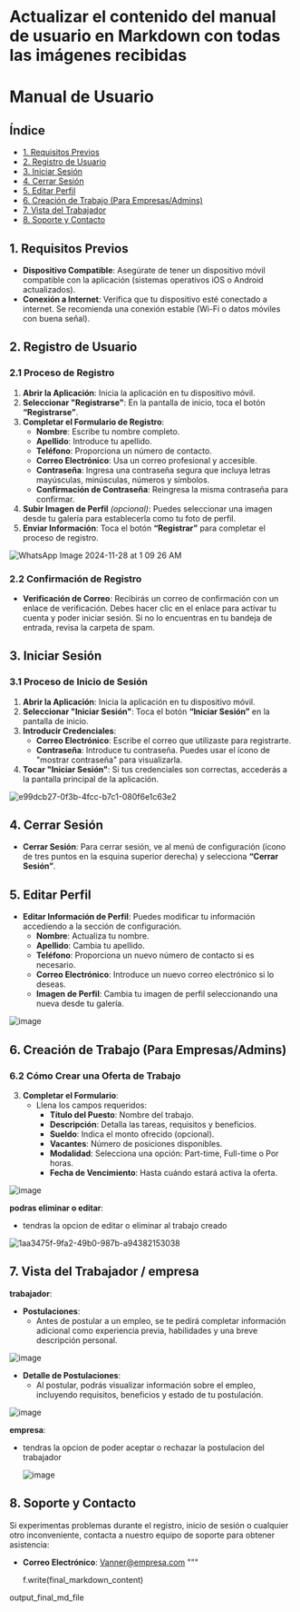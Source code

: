 # Actualizar el contenido del manual de usuario en Markdown con todas las imágenes recibidas

# Manual de Usuario

## Índice
- [1. Requisitos Previos](#1-requisitos-previos)
- [2. Registro de Usuario](#2-registro-de-usuario)
- [3. Iniciar Sesión](#3-iniciar-sesion)
- [4. Cerrar Sesión](#4-cerrar-sesion)
- [5. Editar Perfil](#5-editar-perfil)
- [6. Creación de Trabajo (Para Empresas/Admins)](#6-creacion-de-trabajo-para-empresasadmins)
- [7. Vista del Trabajador](#7-vista-del-trabajador)
- [8. Soporte y Contacto](#8-soporte-y-contacto)

## 1. Requisitos Previos
- **Dispositivo Compatible**: Asegúrate de tener un dispositivo móvil compatible con la aplicación (sistemas operativos iOS o Android actualizados).
- **Conexión a Internet**: Verifica que tu dispositivo esté conectado a internet. Se recomienda una conexión estable (Wi-Fi o datos móviles con buena señal).

## 2. Registro de Usuario
### 2.1 Proceso de Registro
1. **Abrir la Aplicación**: Inicia la aplicación en tu dispositivo móvil.
2. **Seleccionar "Registrarse"**: En la pantalla de inicio, toca el botón **“Registrarse”**.
3. **Completar el Formulario de Registro**:
   - **Nombre**: Escribe tu nombre completo.
   - **Apellido**: Introduce tu apellido.
   - **Teléfono**: Proporciona un número de contacto.
   - **Correo Electrónico**: Usa un correo profesional y accesible.
   - **Contraseña**: Ingresa una contraseña segura que incluya letras mayúsculas, minúsculas, números y símbolos.
   - **Confirmación de Contraseña**: Reingresa la misma contraseña para confirmar.
4. **Subir Imagen de Perfil** *(opcional)*: Puedes seleccionar una imagen desde tu galería para establecerla como tu foto de perfil.
5. **Enviar Información**: Toca el botón **“Registrar”** para completar el proceso de registro.

![WhatsApp Image 2024-11-28 at 1 09 26 AM](https://github.com/user-attachments/assets/b29bbb15-e025-4db1-890d-5849c352297a)


### 2.2 Confirmación de Registro
- **Verificación de Correo**: Recibirás un correo de confirmación con un enlace de verificación. Debes hacer clic en el enlace para activar tu cuenta y poder iniciar sesión. Si no lo encuentras en tu bandeja de entrada, revisa la carpeta de spam.

## 3. Iniciar Sesión
### 3.1 Proceso de Inicio de Sesión
1. **Abrir la Aplicación**: Inicia la aplicación en tu dispositivo móvil.
2. **Seleccionar "Iniciar Sesión"**: Toca el botón **“Iniciar Sesión”** en la pantalla de inicio.
3. **Introducir Credenciales**:
   - **Correo Electrónico**: Escribe el correo que utilizaste para registrarte.
   - **Contraseña**: Introduce tu contraseña. Puedes usar el ícono de "mostrar contraseña" para visualizarla.
4. **Tocar "Iniciar Sesión"**: Si tus credenciales son correctas, accederás a la pantalla principal de la aplicación.

![e99dcb27-0f3b-4fcc-b7c1-080f6e1c63e2](https://github.com/user-attachments/assets/c4b8dbd7-901d-4e0e-803b-5f2c47c7151e)


## 4. Cerrar Sesión
- **Cerrar Sesión**: Para cerrar sesión, ve al menú de configuración (ícono de tres puntos en la esquina superior derecha) y selecciona **“Cerrar Sesión”**.


## 5. Editar Perfil
- **Editar Información de Perfil**: Puedes modificar tu información accediendo a la sección de configuración.
  - **Nombre**: Actualiza tu nombre.
  - **Apellido**: Cambia tu apellido.
  - **Teléfono**: Proporciona un nuevo número de contacto si es necesario.
  - **Correo Electrónico**: Introduce un nuevo correo electrónico si lo deseas.
  - **Imagen de Perfil**: Cambia tu imagen de perfil seleccionando una nueva desde tu galería.

![image](https://github.com/user-attachments/assets/d1498e23-b3f1-4864-bdef-2597126c4c64)

## 6. Creación de Trabajo (Para Empresas/Admins)

### 6.2 Cómo Crear una Oferta de Trabajo
3. **Completar el Formulario**:
   - Llena los campos requeridos:
     - **Título del Puesto**: Nombre del trabajo.
     - **Descripción**: Detalla las tareas, requisitos y beneficios.
     - **Sueldo**: Indica el monto ofrecido (opcional).
     - **Vacantes**: Número de posiciones disponibles.
     - **Modalidad**: Selecciona una opción: Part-time, Full-time o Por horas.
     - **Fecha de Vencimiento**: Hasta cuándo estará activa la oferta.

![image](https://github.com/user-attachments/assets/d07db95c-317f-4828-bb1e-bc972937454d)

**podras eliminar o editar**:

- tendras la opcion de editar o eliminar al trabajo creado

![1aa3475f-9fa2-49b0-987b-a94382153038](https://github.com/user-attachments/assets/73752b54-dc52-4c79-853d-c25b07ce1945)


## 7. Vista del Trabajador / empresa

**trabajador**:

- **Postulaciones**:
  - Antes de postular a un empleo, se te pedirá completar información adicional como experiencia previa, habilidades y una breve descripción personal.

 ![image](https://github.com/user-attachments/assets/d07db95c-317f-4828-bb1e-bc972937454d)
 
- **Detalle de Postulaciones**:
  - Al postular, podrás visualizar información sobre el empleo, incluyendo requisitos, beneficios y estado de tu postulación.

![image](https://github.com/user-attachments/assets/e4e23922-0623-4161-bd17-9d7e60300b52)

**empresa**:

- tendras la opcion de poder aceptar o rechazar la postulacion del trabajador

  ![image](https://github.com/user-attachments/assets/186f135b-ae52-4286-8683-198ca4b0bdae)


## 8. Soporte y Contacto
Si experimentas problemas durante el registro, inicio de sesión o cualquier otro inconveniente, contacta a nuestro equipo de soporte para obtener asistencia:

- **Correo Electrónico**: Vanner@empresa.com
"""

    f.write(final_markdown_content)

output_final_md_file

